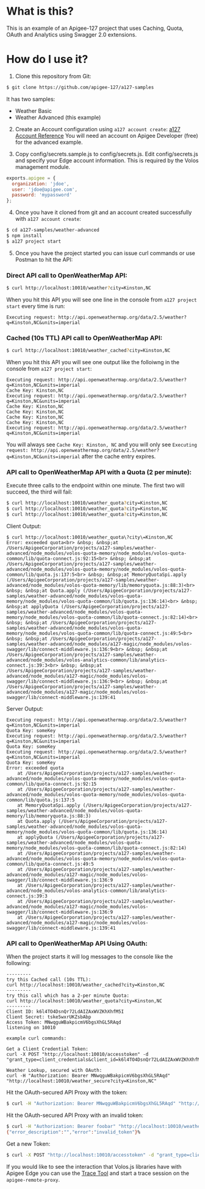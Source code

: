 # What is this?

This is an example of an Apigee-127 project that uses Caching, Quota, OAuth and Analytics using Swagger 2.0 extensions.

# How do I use it?
1) Clone this repository from Git: 

```bash 
$ git clone https://github.com/apigee-127/a127-samples
```

It has two samples:
- Weather Basic
- Weather Advanced (this example)

2) Create an Account configuration using `a127 account create`: [a127 Account Reference](https://github.com/apigee-127/a127-documentation/wiki/Apigee-127-command-line-reference#a127-account)
You will need an account on Apigee Developer (free) for the advanced example.

3) Copy config/secrets.sample.js to config/secrets.js.  Edit config/secrets.js and specify your Edge account information.  This is required by the Volos management module.

```javascript
exports.apigee = {
  organization: 'jdoe',
  user: 'jdoe@apigee.com',
  password: 'mypassword'
};
```

4) Once you have it cloned from git and an account created successfully with `a127 account create`:

```bash
$ cd a127-samples/weather-advanced
$ npm install
$ a127 project start
```

5) Once you have the project started you can issue curl commands or use Postman to hit the API:

### Direct API call to OpenWeatherMap API:
```bash
$ curl http://localhost:10010/weather?city=Kinston,NC
```
When you hit this API you will see one line in the console from `a127 project start` every time is run:

    Executing request: http://api.openweathermap.org/data/2.5/weather?q=Kinston,NC&units=imperial

### Cached (10s TTL) API call to OpenWeatherMap API:
```bash
$ curl http://localhost:10010/weather_cached?city=Kinston,NC
```
When you hit this API you will see one output like the folloiwng in the console from `a127 project start`:

    Executing request: http://api.openweathermap.org/data/2.5/weather?q=Kinston,NC&units=imperial
    Cache Key: Kinston,NC
    Executing request: http://api.openweathermap.org/data/2.5/weather?q=Kinston,NC&units=imperial
    Cache Key: Kinston,NC
    Cache Key: Kinston,NC
    Cache Key: Kinston,NC
    Cache Key: Kinston,NC
    Executing request: http://api.openweathermap.org/data/2.5/weather?q=Kinston,NC&units=imperial

You will always see `Cache Key: Kinston, NC` and you will only see `Executing request: http://api.openweathermap.org/data/2.5/weather?q=Kinston,NC&units=imperial` after the cache entry expires.

### API call to OpenWeatherMap API with a Quota (2 per minute):

Execute three calls to the endpoint within one minute.  The first two will succeed, the third will fail:

```bash
$ curl http://localhost:10010/weather_quota?city=Kinston,NC
$ curl http://localhost:10010/weather_quota?city=Kinston,NC
$ curl http://localhost:10010/weather_quota?city=Kinston,NC
```

Client Output: 

    $ curl http://localhost:10010/weather_quota\?city\=Kinston,NC
    Error: exceeded quota<br> &nbsp; &nbsp;at /Users/ApigeeCorporation/projects/a127-samples/weather-advanced/node_modules/volos-quota-memory/node_modules/volos-quota-common/lib/quota-connect.js:92:15<br> &nbsp; &nbsp;at /Users/ApigeeCorporation/projects/a127-samples/weather-advanced/node_modules/volos-quota-memory/node_modules/volos-quota-common/lib/quota.js:137:5<br> &nbsp; &nbsp;at MemoryQuotaSpi.apply (/Users/ApigeeCorporation/projects/a127-samples/weather-advanced/node_modules/volos-quota-memory/lib/memoryquota.js:88:3)<br> &nbsp; &nbsp;at Quota.apply (/Users/ApigeeCorporation/projects/a127-samples/weather-advanced/node_modules/volos-quota-memory/node_modules/volos-quota-common/lib/quota.js:136:14)<br> &nbsp; &nbsp;at applyQuota (/Users/ApigeeCorporation/projects/a127-samples/weather-advanced/node_modules/volos-quota-memory/node_modules/volos-quota-common/lib/quota-connect.js:82:14)<br> &nbsp; &nbsp;at /Users/ApigeeCorporation/projects/a127-samples/weather-advanced/node_modules/volos-quota-memory/node_modules/volos-quota-common/lib/quota-connect.js:49:5<br> &nbsp; &nbsp;at /Users/ApigeeCorporation/projects/a127-samples/weather-advanced/node_modules/a127-magic/node_modules/volos-swagger/lib/connect-middleware.js:136:9<br> &nbsp; &nbsp;at /Users/ApigeeCorporation/projects/a127-samples/weather-advanced/node_modules/volos-analytics-common/lib/analytics-connect.js:39:3<br> &nbsp; &nbsp;at /Users/ApigeeCorporation/projects/a127-samples/weather-advanced/node_modules/a127-magic/node_modules/volos-swagger/lib/connect-middleware.js:136:9<br> &nbsp; &nbsp;at /Users/ApigeeCorporation/projects/a127-samples/weather-advanced/node_modules/a127-magic/node_modules/volos-swagger/lib/connect-middleware.js:139:41

Server Output: 

    Executing request: http://api.openweathermap.org/data/2.5/weather?q=Kinston,NC&units=imperial
    Quota Key: someKey
    Executing request: http://api.openweathermap.org/data/2.5/weather?q=Kinston,NC&units=imperial
    Quota Key: someKey
    Executing request: http://api.openweathermap.org/data/2.5/weather?q=Kinston,NC&units=imperial
    Quota Key: someKey
    Error: exceeded quota
        at /Users/ApigeeCorporation/projects/a127-samples/weather-advanced/node_modules/volos-quota-memory/node_modules/volos-quota-common/lib/quota-connect.js:92:15
        at /Users/ApigeeCorporation/projects/a127-samples/weather-advanced/node_modules/volos-quota-memory/node_modules/volos-quota-common/lib/quota.js:137:5
        at MemoryQuotaSpi.apply (/Users/ApigeeCorporation/projects/a127-samples/weather-advanced/node_modules/volos-quota-memory/lib/memoryquota.js:88:3)
        at Quota.apply (/Users/ApigeeCorporation/projects/a127-samples/weather-advanced/node_modules/volos-quota-memory/node_modules/volos-quota-common/lib/quota.js:136:14)
        at applyQuota (/Users/ApigeeCorporation/projects/a127-samples/weather-advanced/node_modules/volos-quota-memory/node_modules/volos-quota-common/lib/quota-connect.js:82:14)
        at /Users/ApigeeCorporation/projects/a127-samples/weather-advanced/node_modules/volos-quota-memory/node_modules/volos-quota-common/lib/quota-connect.js:49:5
        at /Users/ApigeeCorporation/projects/a127-samples/weather-advanced/node_modules/a127-magic/node_modules/volos-swagger/lib/connect-middleware.js:136:9
        at /Users/ApigeeCorporation/projects/a127-samples/weather-advanced/node_modules/volos-analytics-common/lib/analytics-connect.js:39:3
        at /Users/ApigeeCorporation/projects/a127-samples/weather-advanced/node_modules/a127-magic/node_modules/volos-swagger/lib/connect-middleware.js:136:9
        at /Users/ApigeeCorporation/projects/a127-samples/weather-advanced/node_modules/a127-magic/node_modules/volos-swagger/lib/connect-middleware.js:139:41

### API call to OpenWeatherMap API Using OAuth:

When the project starts it will log messages to the console like the following:

```
---------
try this Cached call (10s TTL):
curl http://localhost:10010/weather_cached?city=Kinston,NC
---------
try this call which has a 2-per minute Quota:
curl http://localhost:10010/weather_quota?city=Kinston,NC
---------
Client ID: k6l4TO4DsnQr72LdAIZAxWVZKhXhfM5I
Client Secret: tske5wxrUKZsbAbp
Access Token: MNwqguWBakpicmV6bgsXhGL5RAqd
listening on 10010

example curl commands:

Get a Client Credential Token:
curl -X POST "http://localhost:10010/accesstoken" -d "grant_type=client_credentials&client_id=k6l4TO4DsnQr72LdAIZAxWVZKhXhfM5I&client_secret=tske5wxrUKZsbAbp"

Weather Lookup, secured with OAuth:
curl -H "Authorization: Bearer MNwqguWBakpicmV6bgsXhGL5RAqd" "http://localhost:10010/weather_secure?city=Kinston,NC"
```

Hit the OAuth-secured API Proxy with the token:

```bash
$ curl -H "Authorization: Bearer MNwqguWBakpicmV6bgsXhGL5RAqd" "http://localhost:10010/weather_secure?city=Kinston,NC"
```
Hit the OAuth-secured API Proxy with an invalid token:

```bash
$ curl -H "Authorization: Bearer foobar" "http://localhost:10010/weather_secure?city=Kinston,NC"
{"error_description":"","error":"invalid_token"}%
```

Get a new Token:

```bash
$ curl -X POST "http://localhost:10010/accesstoken" -d "grant_type=client_credentials&client_id=k6l4TO4DsnQr72LdAIZAxWVZKhXhfM5I&client_secret=tske5wxrUKZsbAbp"
```

If you would like to see the interaction that Volos.js libraries have with Apigee Edge you can use the [Trace Tool](http://apigee.com/docs/gateway-services/content/using-trace-tool-0) and start a trace session on the `apigee-remote-proxy`.
